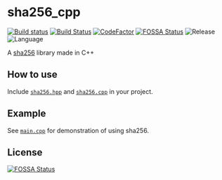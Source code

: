 # sha256_cpp  
[![Build status](https://ci.appveyor.com/api/projects/status/u478a3c728ywj0x6?svg=true)](https://ci.appveyor.com/project/pvzzombs/sha256-cpp)  [![Build Status](https://travis-ci.com/pvzzombs/sha256_cpp.svg?branch=main)](https://travis-ci.com/pvzzombs/sha256_cpp)  [![CodeFactor](https://www.codefactor.io/repository/github/pvzzombs/sha256_cpp/badge)](https://www.codefactor.io/repository/github/pvzzombs/sha256_cpp)  [![FOSSA Status](https://app.fossa.com/api/projects/git%2Bgithub.com%2Fpvzzombs%2Fsha256_cpp.svg?type=shield)](https://app.fossa.com/projects/git%2Bgithub.com%2Fpvzzombs%2Fsha256_cpp?ref=badge_shield)  ![Release](https://img.shields.io/github/v/release/pvzzombs/sha256_cpp)  ![Language](https://img.shields.io/github/languages/top/pvzzombs/sha256_cpp)

A [sha256](https://en.wikipedia.org/wiki/SHA-2) library made in C++

## How to use
Include [`sha256.hpp`](https://github.com/pvzzombs/sha256_cpp/blob/main/sha256.hpp) and [`sha256.cpp`](https://github.com/pvzzombs/sha256_cpp/blob/main/sha256.cpp) in your project.

## Example
See [`main.cpp`](https://github.com/pvzzombs/sha256_cpp/blob/main/main.cpp) for demonstration of using sha256.

## License
[![FOSSA Status](https://app.fossa.com/api/projects/git%2Bgithub.com%2Fpvzzombs%2Fsha256_cpp.svg?type=large)](https://app.fossa.com/projects/git%2Bgithub.com%2Fpvzzombs%2Fsha256_cpp?ref=badge_large)
